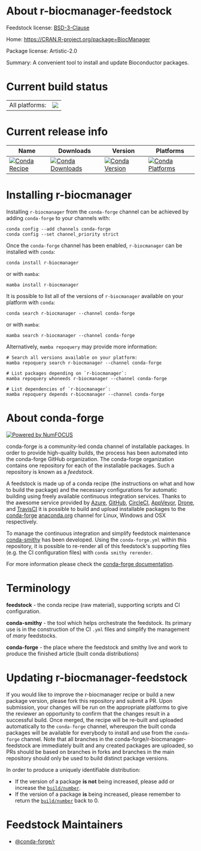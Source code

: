 About r-biocmanager-feedstock
=============================

Feedstock license: [BSD-3-Clause](https://github.com/conda-forge/r-biocmanager-feedstock/blob/main/LICENSE.txt)

Home: https://CRAN.R-project.org/package=BiocManager

Package license: Artistic-2.0

Summary: A convenient tool to install and update Bioconductor packages.

Current build status
====================


<table><tr><td>All platforms:</td>
    <td>
      <a href="https://dev.azure.com/conda-forge/feedstock-builds/_build/latest?definitionId=3357&branchName=main">
        <img src="https://dev.azure.com/conda-forge/feedstock-builds/_apis/build/status/r-biocmanager-feedstock?branchName=main">
      </a>
    </td>
  </tr>
</table>

Current release info
====================

| Name | Downloads | Version | Platforms |
| --- | --- | --- | --- |
| [![Conda Recipe](https://img.shields.io/badge/recipe-r--biocmanager-green.svg)](https://anaconda.org/conda-forge/r-biocmanager) | [![Conda Downloads](https://img.shields.io/conda/dn/conda-forge/r-biocmanager.svg)](https://anaconda.org/conda-forge/r-biocmanager) | [![Conda Version](https://img.shields.io/conda/vn/conda-forge/r-biocmanager.svg)](https://anaconda.org/conda-forge/r-biocmanager) | [![Conda Platforms](https://img.shields.io/conda/pn/conda-forge/r-biocmanager.svg)](https://anaconda.org/conda-forge/r-biocmanager) |

Installing r-biocmanager
========================

Installing `r-biocmanager` from the `conda-forge` channel can be achieved by adding `conda-forge` to your channels with:

```
conda config --add channels conda-forge
conda config --set channel_priority strict
```

Once the `conda-forge` channel has been enabled, `r-biocmanager` can be installed with `conda`:

```
conda install r-biocmanager
```

or with `mamba`:

```
mamba install r-biocmanager
```

It is possible to list all of the versions of `r-biocmanager` available on your platform with `conda`:

```
conda search r-biocmanager --channel conda-forge
```

or with `mamba`:

```
mamba search r-biocmanager --channel conda-forge
```

Alternatively, `mamba repoquery` may provide more information:

```
# Search all versions available on your platform:
mamba repoquery search r-biocmanager --channel conda-forge

# List packages depending on `r-biocmanager`:
mamba repoquery whoneeds r-biocmanager --channel conda-forge

# List dependencies of `r-biocmanager`:
mamba repoquery depends r-biocmanager --channel conda-forge
```


About conda-forge
=================

[![Powered by
NumFOCUS](https://img.shields.io/badge/powered%20by-NumFOCUS-orange.svg?style=flat&colorA=E1523D&colorB=007D8A)](https://numfocus.org)

conda-forge is a community-led conda channel of installable packages.
In order to provide high-quality builds, the process has been automated into the
conda-forge GitHub organization. The conda-forge organization contains one repository
for each of the installable packages. Such a repository is known as a *feedstock*.

A feedstock is made up of a conda recipe (the instructions on what and how to build
the package) and the necessary configurations for automatic building using freely
available continuous integration services. Thanks to the awesome service provided by
[Azure](https://azure.microsoft.com/en-us/services/devops/), [GitHub](https://github.com/),
[CircleCI](https://circleci.com/), [AppVeyor](https://www.appveyor.com/),
[Drone](https://cloud.drone.io/welcome), and [TravisCI](https://travis-ci.com/)
it is possible to build and upload installable packages to the
[conda-forge](https://anaconda.org/conda-forge) [anaconda.org](https://anaconda.org/)
channel for Linux, Windows and OSX respectively.

To manage the continuous integration and simplify feedstock maintenance
[conda-smithy](https://github.com/conda-forge/conda-smithy) has been developed.
Using the ``conda-forge.yml`` within this repository, it is possible to re-render all of
this feedstock's supporting files (e.g. the CI configuration files) with ``conda smithy rerender``.

For more information please check the [conda-forge documentation](https://conda-forge.org/docs/).

Terminology
===========

**feedstock** - the conda recipe (raw material), supporting scripts and CI configuration.

**conda-smithy** - the tool which helps orchestrate the feedstock.
                   Its primary use is in the construction of the CI ``.yml`` files
                   and simplify the management of *many* feedstocks.

**conda-forge** - the place where the feedstock and smithy live and work to
                  produce the finished article (built conda distributions)


Updating r-biocmanager-feedstock
================================

If you would like to improve the r-biocmanager recipe or build a new
package version, please fork this repository and submit a PR. Upon submission,
your changes will be run on the appropriate platforms to give the reviewer an
opportunity to confirm that the changes result in a successful build. Once
merged, the recipe will be re-built and uploaded automatically to the
`conda-forge` channel, whereupon the built conda packages will be available for
everybody to install and use from the `conda-forge` channel.
Note that all branches in the conda-forge/r-biocmanager-feedstock are
immediately built and any created packages are uploaded, so PRs should be based
on branches in forks and branches in the main repository should only be used to
build distinct package versions.

In order to produce a uniquely identifiable distribution:
 * If the version of a package **is not** being increased, please add or increase
   the [``build/number``](https://docs.conda.io/projects/conda-build/en/latest/resources/define-metadata.html#build-number-and-string).
 * If the version of a package **is** being increased, please remember to return
   the [``build/number``](https://docs.conda.io/projects/conda-build/en/latest/resources/define-metadata.html#build-number-and-string)
   back to 0.

Feedstock Maintainers
=====================

* [@conda-forge/r](https://github.com/orgs/conda-forge/teams/r/)

